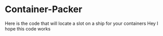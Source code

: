 # Container-Packer
Here is the code that will locate a slot on a ship for your containers
Hey I hope this code works
